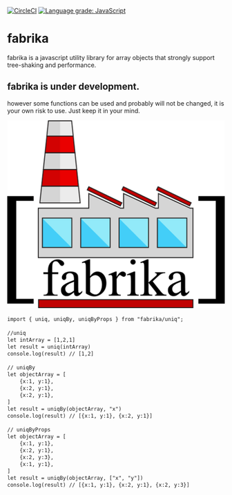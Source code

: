 [![CircleCI](https://circleci.com/gh/SelimAbidin/Fabrika/tree/master.svg?style=svg)](https://circleci.com/gh/SelimAbidin/Fabrika/tree/master)
[![Language grade: JavaScript](https://img.shields.io/lgtm/grade/javascript/g/SelimAbidin/Fabrika.svg?logo=lgtm&logoWidth=18)](https://lgtm.com/projects/g/SelimAbidin/Fabrika/context:javascript)


# fabrika
fabrika is a javascript utility library for array objects that strongly support tree-shaking and performance.

## fabrika is under development.
however some functions can be used and probably will not be changed, it is your own risk to use. Just keep it in your mind.

![fabrika](fabrika.png)


```JS
import { uniq, uniqBy, uniqByProps } from "fabrika/uniq";

//uniq
let intArray = [1,2,1]
let result = uniq(intArray)
console.log(result) // [1,2]

// uniqBy
let objectArray = [
    {x:1, y:1},
    {x:2, y:1},
    {x:2, y:1},
]
let result = uniqBy(objectArray, "x")
console.log(result) // [{x:1, y:1}, {x:2, y:1}]

// uniqByProps
let objectArray = [
    {x:1, y:1},
    {x:2, y:1},
    {x:2, y:3},
    {x:1, y:1},
]
let result = uniqBy(objectArray, ["x", "y"])
console.log(result) // [{x:1, y:1}, {x:2, y:1}, {x:2, y:3}]
```